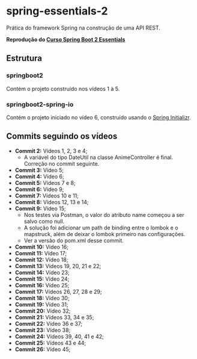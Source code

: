 # spring-essentials-2
Prática do framework Spring na construção de uma API REST.

**Reprodução do [Curso Spring Boot 2 Essentials](https://www.youtube.com/playlist?list=PL62G310vn6nFBIxp6ZwGnm8xMcGE3VA5H)**

## Estrutura

### springboot2

Contém o projeto construído nos vídeos 1 à 5.

### springboot2-spring-io

Contém o projeto iniciado no vídeo 6, construído usando o [Spring Initializr](https://start.spring.io).

## Commits seguindo os vídeos

- **Commit 2:** Vídeos 1, 2, 3 e 4;
	- A variável do tipo DateUtil  na classe AnimeController é final. Correção no commit seguinte.
- **Commit 3:** Vídeo 5;
- **Commit 4:** Vídeo 6;
- **Commit 5:** Vídeos 7 e 8;
- **Commit 6:** Vídeo 9;
- **Commit 7:** Vídeos 10 e 11;
- **Commit 8:** Vídeos 12, 13 e 14;
- **Commit 9:** Vídeo 15;
	- Nos testes via Postman, o valor do atributo name começou a ser salvo como null.
	- A solução foi adicionar um path de binding entre o lombok e o mapstruck, além de deixar o lombok primeiro nas configurações.
	- Ver a versão do pom.xml desse commit.
- **Commit 10:** Vídeo 16;
- **Commit 11:** Vídeo 17;
- **Commit 12:** Vídeo 18;
- **Commit 13:** Vídeos 19, 20, 21 e 22;
- **Commit 14:** Vídeo 23;
- **Commit 15:** Vídeo 24;
- **Commit 16:** Vídeo 25;
- **Commit 17:** Vídeos 26, 27, 28 e 29;
- **Commit 18:** Vídeo 30;
- **Commit 19:** Vídeo 31;
- **Commit 20:** Vídeo 32;
- **Commit 21:** Vídeos 33, 34 e 35;
- **Commit 22:** Vídeo 36 e 37;
- **Commit 23:** Vídeo 38;
- **Commit 24:** Vídeos 39, 40, 41 e 42;
- **Commit 25:** Vídeos 43 e 44;
- **Commit 26:** Vídeo 45;